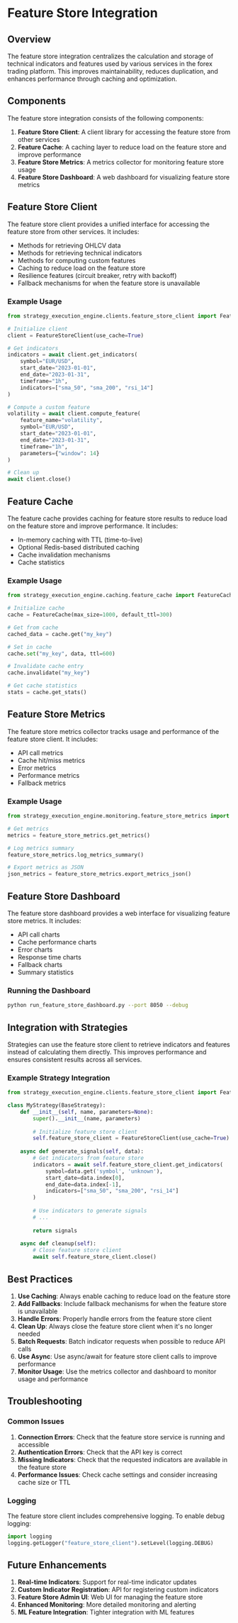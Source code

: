 # Feature Store Integration

## Overview

The feature store integration centralizes the calculation and storage of technical indicators and features used by various services in the forex trading platform. This improves maintainability, reduces duplication, and enhances performance through caching and optimization.

## Components

The feature store integration consists of the following components:

1. **Feature Store Client**: A client library for accessing the feature store from other services
2. **Feature Cache**: A caching layer to reduce load on the feature store and improve performance
3. **Feature Store Metrics**: A metrics collector for monitoring feature store usage
4. **Feature Store Dashboard**: A web dashboard for visualizing feature store metrics

## Feature Store Client

The feature store client provides a unified interface for accessing the feature store from other services. It includes:

- Methods for retrieving OHLCV data
- Methods for retrieving technical indicators
- Methods for computing custom features
- Caching to reduce load on the feature store
- Resilience features (circuit breaker, retry with backoff)
- Fallback mechanisms for when the feature store is unavailable

### Example Usage

```python
from strategy_execution_engine.clients.feature_store_client import FeatureStoreClient

# Initialize client
client = FeatureStoreClient(use_cache=True)

# Get indicators
indicators = await client.get_indicators(
    symbol="EUR/USD",
    start_date="2023-01-01",
    end_date="2023-01-31",
    timeframe="1h",
    indicators=["sma_50", "sma_200", "rsi_14"]
)

# Compute a custom feature
volatility = await client.compute_feature(
    feature_name="volatility",
    symbol="EUR/USD",
    start_date="2023-01-01",
    end_date="2023-01-31",
    timeframe="1h",
    parameters={"window": 14}
)

# Clean up
await client.close()
```

## Feature Cache

The feature cache provides caching for feature store results to reduce load on the feature store and improve performance. It includes:

- In-memory caching with TTL (time-to-live)
- Optional Redis-based distributed caching
- Cache invalidation mechanisms
- Cache statistics

### Example Usage

```python
from strategy_execution_engine.caching.feature_cache import FeatureCache

# Initialize cache
cache = FeatureCache(max_size=1000, default_ttl=300)

# Get from cache
cached_data = cache.get("my_key")

# Set in cache
cache.set("my_key", data, ttl=600)

# Invalidate cache entry
cache.invalidate("my_key")

# Get cache statistics
stats = cache.get_stats()
```

## Feature Store Metrics

The feature store metrics collector tracks usage and performance of the feature store client. It includes:

- API call metrics
- Cache hit/miss metrics
- Error metrics
- Performance metrics
- Fallback metrics

### Example Usage

```python
from strategy_execution_engine.monitoring.feature_store_metrics import feature_store_metrics

# Get metrics
metrics = feature_store_metrics.get_metrics()

# Log metrics summary
feature_store_metrics.log_metrics_summary()

# Export metrics as JSON
json_metrics = feature_store_metrics.export_metrics_json()
```

## Feature Store Dashboard

The feature store dashboard provides a web interface for visualizing feature store metrics. It includes:

- API call charts
- Cache performance charts
- Error charts
- Response time charts
- Fallback charts
- Summary statistics

### Running the Dashboard

```bash
python run_feature_store_dashboard.py --port 8050 --debug
```

## Integration with Strategies

Strategies can use the feature store client to retrieve indicators and features instead of calculating them directly. This improves performance and ensures consistent results across all services.

### Example Strategy Integration

```python
from strategy_execution_engine.clients.feature_store_client import FeatureStoreClient

class MyStrategy(BaseStrategy):
    def __init__(self, name, parameters=None):
        super().__init__(name, parameters)
        
        # Initialize feature store client
        self.feature_store_client = FeatureStoreClient(use_cache=True)
    
    async def generate_signals(self, data):
        # Get indicators from feature store
        indicators = await self.feature_store_client.get_indicators(
            symbol=data.get('symbol', 'unknown'),
            start_date=data.index[0],
            end_date=data.index[-1],
            indicators=["sma_50", "sma_200", "rsi_14"]
        )
        
        # Use indicators to generate signals
        # ...
        
        return signals
    
    async def cleanup(self):
        # Close feature store client
        await self.feature_store_client.close()
```

## Best Practices

1. **Use Caching**: Always enable caching to reduce load on the feature store
2. **Add Fallbacks**: Include fallback mechanisms for when the feature store is unavailable
3. **Handle Errors**: Properly handle errors from the feature store client
4. **Clean Up**: Always close the feature store client when it's no longer needed
5. **Batch Requests**: Batch indicator requests when possible to reduce API calls
6. **Use Async**: Use async/await for feature store client calls to improve performance
7. **Monitor Usage**: Use the metrics collector and dashboard to monitor usage and performance

## Troubleshooting

### Common Issues

1. **Connection Errors**: Check that the feature store service is running and accessible
2. **Authentication Errors**: Check that the API key is correct
3. **Missing Indicators**: Check that the requested indicators are available in the feature store
4. **Performance Issues**: Check cache settings and consider increasing cache size or TTL

### Logging

The feature store client includes comprehensive logging. To enable debug logging:

```python
import logging
logging.getLogger("feature_store_client").setLevel(logging.DEBUG)
```

## Future Enhancements

1. **Real-time Indicators**: Support for real-time indicator updates
2. **Custom Indicator Registration**: API for registering custom indicators
3. **Feature Store Admin UI**: Web UI for managing the feature store
4. **Enhanced Monitoring**: More detailed monitoring and alerting
5. **ML Feature Integration**: Tighter integration with ML features
